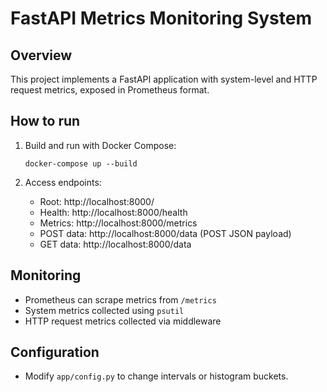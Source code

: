 # FastAPI Metrics Monitoring System

## Overview
This project implements a FastAPI application with system-level and HTTP request metrics, exposed in Prometheus format.

## How to run

1. Build and run with Docker Compose:
   ```
   docker-compose up --build
   ```

2. Access endpoints:
   - Root: http://localhost:8000/
   - Health: http://localhost:8000/health
   - Metrics: http://localhost:8000/metrics
   - POST data: http://localhost:8000/data (POST JSON payload)
   - GET data: http://localhost:8000/data

## Monitoring
- Prometheus can scrape metrics from `/metrics`
- System metrics collected using `psutil`
- HTTP request metrics collected via middleware

## Configuration
- Modify `app/config.py` to change intervals or histogram buckets.
